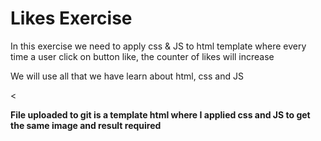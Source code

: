 <h1>Likes Exercise</h1>
<p>In this exercise we need to apply css & JS to html template where every time a user click on button like, the counter of likes will increase</p>
<p>We will use all that we have learn about html, css and JS</p>
<
<p><strong>File uploaded to git is a template html where I applied css and JS to get the same image and result required</strong></p>